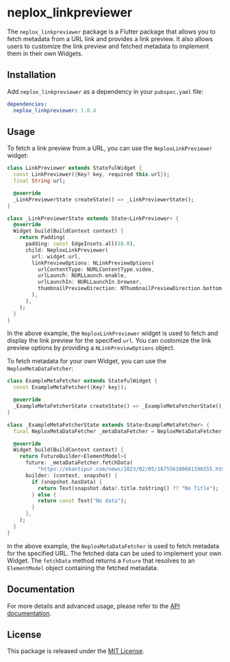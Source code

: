 # neplox_linkpreviewer

The `neplox_linkpreviewer` package is a Flutter package that allows you to fetch metadata from a URL link and provides a link preview. It also allows users to customize the link preview and fetched metadata to implement them in their own Widgets.

## Installation

Add `neplox_linkpreviewer` as a dependency in your `pubspec.yaml` file:

```yaml
dependencies:
  neplox_linkpreviewer: 1.0.4
```

## Usage

To fetch a link preview from a URL, you can use the `NeploxLinkPreviewer` widget:

```dart
class LinkPreviewer extends StatefulWidget {
  const LinkPreviewer({Key? key, required this.url});
  final String url;

  @override
  _LinkPreviewerState createState() => _LinkPreviewerState();
}

class _LinkPreviewerState extends State<LinkPreviewer> {
  @override
  Widget build(BuildContext context) {
    return Padding(
      padding: const EdgeInsets.all(10.0),
      child: NeploxLinkPreviewer(
        url: widget.url,
        linkPreviewOptions: NLinkPreviewOptions(
          urlContentType: NURLContentType.video,
          urlLaunch: NURLLaunch.enable,
          urlLaunchIn: NURLLaunchIn.browser,
          thumbnailPreviewDirection: NThumbnailPreviewDirection.bottom,
        ),
      ),
    );
  }
}
```

In the above example, the `NeploxLinkPreviewer` widget is used to fetch and display the link preview for the specified `url`. You can customize the link preview options by providing a `NLinkPreviewOptions` object.

To fetch metadata for your own Widget, you can use the `NeploxMetaDataFetcher`:

```dart
class ExampleMetaFetcher extends StatefulWidget {
  const ExampleMetaFetcher({Key? key});

  @override
  _ExampleMetaFetcherState createState() => _ExampleMetaFetcherState();
}

class _ExampleMetaFetcherState extends State<ExampleMetaFetcher> {
  final NeploxMetaDataFetcher _metaDataFetcher = NeploxMetaDataFetcher.instance;

  @override
  Widget build(BuildContext context) {
    return FutureBuilder<ElementModel>(
      future: _metaDataFetcher.fetchData(
          "https://ekantipur.com/news/2023/02/05/167556100681196555.html"),
      builder: (context, snapshot) {
        if (snapshot.hasData) {
          return Text(snapshot.data?.title.toString() ?? "No Title");
        } else {
          return const Text("No data");
        }
      },
    );
  }
}
```

In the above example, the `NeploxMetaDataFetcher` is used to fetch metadata for the specified URL. The fetched data can be used to implement your own Widget. The `fetchData` method returns a `Future` that resolves to an `ElementModel` object containing the fetched metadata.

## Documentation

For more details and advanced usage, please refer to the [API documentation](https://pub.dev/documentation/neplox_linkpreviewer/latest/).

## License

This package is released under the [MIT License](https://opensource.org/licenses/MIT).
